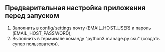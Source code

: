 ## Предварительная настройка приложения перед запуском
1. Заполнить в config/settings почту (EMAIL_HOST_USER) и пароль (EMAIL_HOST_PASSWORD);
2. Выполнить в терминале команду "python3 manage.py csu" (создать супер пользователя).
